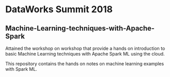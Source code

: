 # DataWorks Summit 2018
## Machine-Learning-techniques-with-Apache-Spark

Attained the workshop on workshop that provide a hands on introduction to basic Machine Learning techniques with Apache Spark ML using the cloud. 

This repository contains the hands on notes on machine learning examples with Spark ML.


